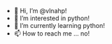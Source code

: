 - 👋 Hi, I’m @vlnahp!
- 👀 I’m interested in python!
- 🌱 I’m currently learning python!
- 📫 How to reach me ... no!

<!---
vlnahp/vlnahp is a ✨ special ✨ repository because its `README.md` (this file) appears on your GitHub profile.
You can click the Preview link to take a look at your changes.
--->
